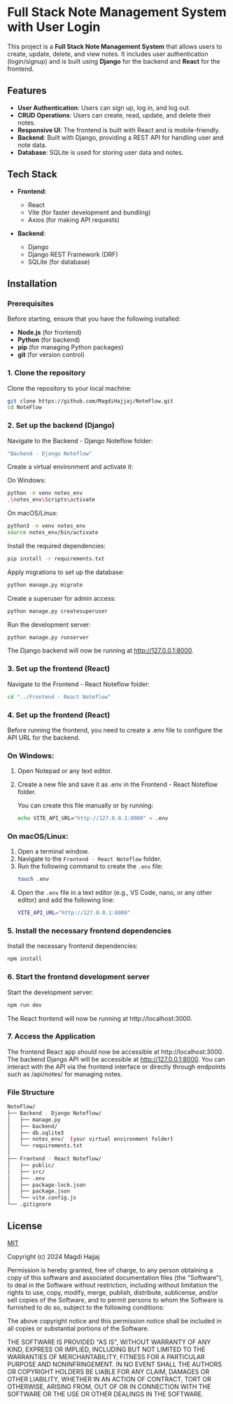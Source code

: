 # Full Stack Note Management System with User Login

This project is a **Full Stack Note Management System** that allows users to create, update, delete, and view notes. It includes user authentication (login/signup) and is built using **Django** for the backend and **React** for the frontend.

## Features

- **User Authentication**: Users can sign up, log in, and log out.
- **CRUD Operations**: Users can create, read, update, and delete their notes.
- **Responsive UI**: The frontend is built with React and is mobile-friendly.
- **Backend**: Built with Django, providing a REST API for handling user and note data.
- **Database**: SQLite is used for storing user data and notes.

## Tech Stack

- **Frontend**: 
  - React
  - Vite (for faster development and bundling)
  - Axios (for making API requests)

- **Backend**: 
  - Django
  - Django REST Framework (DRF)
  - SQLite (for database)

## Installation

### Prerequisites

Before starting, ensure that you have the following installed:

- **Node.js** (for frontend)
- **Python** (for backend)
- **pip** (for managing Python packages)
- **git** (for version control)

### 1. Clone the repository

Clone the repository to your local machine:

```bash
git clone https://github.com/MagdiHajjaj/NoteFlow.git
cd NoteFlow
```
### 2. Set up the backend (Django)
Navigate to the Backend - Django Noteflow folder:
```bash
"Backend - Django Noteflow"
```
Create a virtual environment and activate it:

On Windows:
```bash
python -m venv notes_env
.\notes_env\Scripts\activate
```
On macOS/Linux:
```bash
python3 -m venv notes_env
source notes_env/bin/activate
```
Install the required dependencies:
```bash
pip install -r requirements.txt
```
Apply migrations to set up the database:
```bash
python manage.py migrate
```
Create a superuser for admin access:
```bash
python manage.py createsuperuser
```
Run the development server:
```bash
python manage.py runserver
```
The Django backend will now be running at http://127.0.0.1:8000.

### 3. Set up the frontend (React)
Navigate to the Frontend - React Noteflow folder:
```bash
cd "../Frontend - React Noteflow"
```
### 4. Set up the frontend (React)
Before running the frontend, you need to create a .env file to configure the API URL for the backend.
### On Windows:
1. Open Notepad or any text editor.
2. Create a new file and save it as .env in the Frontend - React Noteflow folder.
    
    You can create this file manually or by running:
    ```bash
    echo VITE_API_URL="http://127.0.0.1:8000" > .env
    ```
### On macOS/Linux:
1. Open a terminal window.
2. Navigate to the `Frontend - React Noteflow` folder.
3. Run the following command to create the `.env` file:
    ```bash
    touch .env
    ```
4. Open the `.env` file in a text editor (e.g., VS Code, nano, or any other editor) and add the following line:
    ```bash
    VITE_API_URL="http://127.0.0.1:8000"
    ```
### 5. Install the necessary frontend dependencies
Install the necessary frontend dependencies:
```bash
npm install
```
### 6. Start the frontend development server
Start the development server:
```bash
npm run dev
```
The React frontend will now be running at http://localhost:3000.
### 7. Access the Application
The frontend React app should now be accessible at http://localhost:3000.
The backend Django API will be accessible at http://127.0.0.1:8000.
You can interact with the API via the frontend interface or directly through endpoints such as /api/notes/ for managing notes.
### File Structure
```bash
NoteFlow/
├── Backend - Django Noteflow/
│   ├── manage.py
│   ├── backend/
│   ├── db.sqlite3
│   ├── notes_env/  (your virtual environment folder)
│   └── requirements.txt
│
├── Frontend - React Noteflow/
│   ├── public/
│   ├── src/
│   ├── .env
│   ├── package-lock.json
│   ├── package.json
│   └── vite.config.js
└── .gitignore
```
## License

[MIT](https://choosealicense.com/licenses/mit/)

Copyright (c) 2024 Magdi Hajjaj

Permission is hereby granted, free of charge, to any person obtaining a copy
of this software and associated documentation files (the "Software"), to deal
in the Software without restriction, including without limitation the rights
to use, copy, modify, merge, publish, distribute, sublicense, and/or sell
copies of the Software, and to permit persons to whom the Software is
furnished to do so, subject to the following conditions:

The above copyright notice and this permission notice shall be included in all
copies or substantial portions of the Software.

THE SOFTWARE IS PROVIDED "AS IS", WITHOUT WARRANTY OF ANY KIND, EXPRESS OR
IMPLIED, INCLUDING BUT NOT LIMITED TO THE WARRANTIES OF MERCHANTABILITY,
FITNESS FOR A PARTICULAR PURPOSE AND NONINFRINGEMENT. IN NO EVENT SHALL THE
AUTHORS OR COPYRIGHT HOLDERS BE LIABLE FOR ANY CLAIM, DAMAGES OR OTHER
LIABILITY, WHETHER IN AN ACTION OF CONTRACT, TORT OR OTHERWISE, ARISING FROM,
OUT OF OR IN CONNECTION WITH THE SOFTWARE OR THE USE OR OTHER DEALINGS IN THE
SOFTWARE.